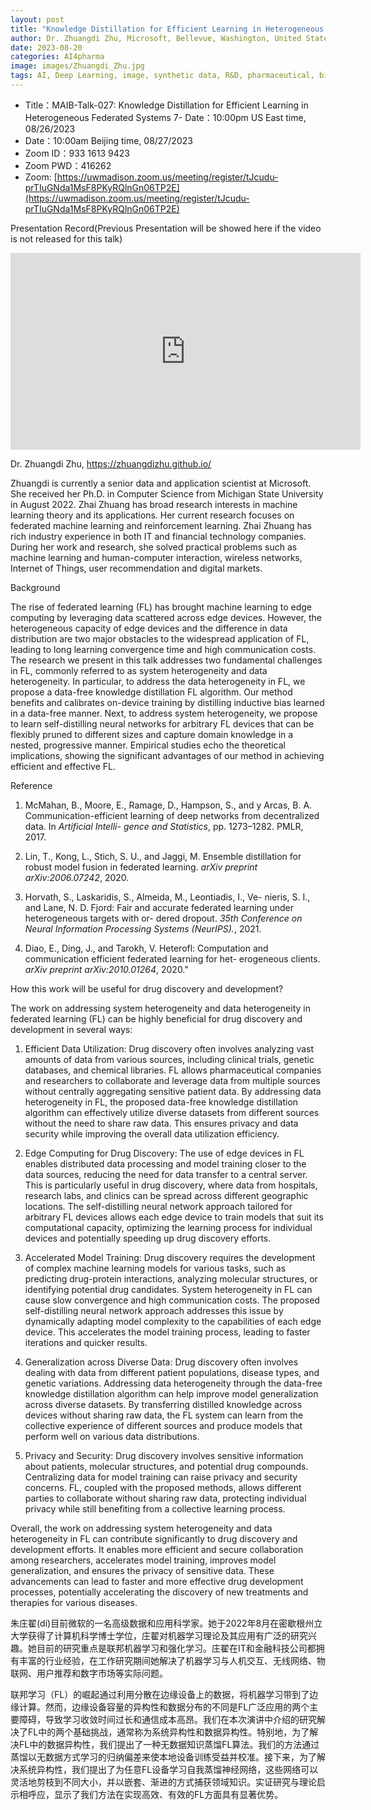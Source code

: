 ```yaml
---
layout: post
title: "Knowledge Distillation for Efficient Learning in Heterogeneous Federated Systems"
author: Dr. Zhuangdi Zhu, Microsoft, Bellevue, Washington, United States
date: 2023-08-20
categories: AI4pharma
image: images/Zhuangdi_Zhu.jpg
tags: AI, Deep Learning, image, synthetic data, R&D, pharmaceutical, biomedicine, AI4pharma
---
```


- Title：MAIB-Talk-027: Knowledge Distillation for Efficient Learning in Heterogeneous Federated Systems
7- Date：10:00pm US East time, 08/26/2023
- Date：10:00am Beijing time, 08/27/2023
- Zoom  ID：933 1613 9423
- Zoom PWD：416262
- Zoom: [https://uwmadison.zoom.us/meeting/register/tJcudu-prTIuGNda1MsF8PKyRQlnGn06TP2E](https://uwmadison.zoom.us/meeting/register/tJcudu-prTIuGNda1MsF8PKyRQlnGn06TP2E)

Presentation Record(Previous Presentation will be showed here if the video is not released for this talk)

<p align="center">
<iframe width="560" height="315" src="https://www.youtube.com/embed/YC1GhRFNs8U" title="YouTube video player" frameborder="0" allow="accelerometer; autoplay; clipboard-write; encrypted-media; gyroscope; picture-in-picture" allowfullscreen></iframe>
</p>


Dr. Zhuangdi Zhu, https://zhuangdizhu.github.io/

Zhuangdi is currently a senior data and application scientist at Microsoft. She received her Ph.D. in Computer Science from Michigan State University in August 2022. Zhai Zhuang has broad research interests in machine learning theory and its applications. Her current research focuses on federated machine learning and reinforcement learning. Zhai Zhuang has rich industry experience in both IT and financial technology companies. During her work and research, she solved practical problems such as machine learning and human-computer interaction, wireless networks, Internet of Things, user recommendation and digital markets.

Background

The rise of federated learning (FL) has brought machine learning to edge computing by leveraging data scattered across edge devices. However, the heterogeneous capacity of edge devices and the difference in data distribution are two major obstacles to the widespread application of FL, leading to long learning convergence time and high communication costs. The research we present in this talk addresses two fundamental challenges in FL, commonly referred to as system heterogeneity and data heterogeneity. In particular, to address the data heterogeneity in FL, we propose a data-free knowledge distillation FL algorithm. Our method benefits and calibrates on-device training by distilling inductive bias learned in a data-free manner. Next, to address system heterogeneity, we propose to learn self-distilling neural networks for arbitrary FL devices that can be flexibly pruned to different sizes and capture domain knowledge in a nested, progressive manner. Empirical studies echo the theoretical implications, showing the significant advantages of our method in achieving efficient and effective FL.

Reference 

1. McMahan, B., Moore, E., Ramage, D., Hampson, S., and y Arcas, B. A. Communication-efficient learning of deep networks from decentralized data. In *Artificial Intelli- gence and Statistics*, pp. 1273–1282. PMLR, 2017.

2. Lin, T., Kong, L., Stich, S. U., and Jaggi, M. Ensemble distillation for robust model fusion in federated learning. *arXiv preprint arXiv:2006.07242*, 2020.

3. Horvath, S., Laskaridis, S., Almeida, M., Leontiadis, I., Ve- nieris, S. I., and Lane, N. D. Fjord: Fair and accurate federated learning under heterogeneous targets with or- dered dropout. *35th Conference on Neural Information Processing Systems (NeurIPS).*, 2021.

4. Diao, E., Ding, J., and Tarokh, V. Heterofl: Computation and communication efficient federated learning for het- erogeneous clients. *arXiv preprint arXiv:2010.01264*, 2020."


How this work will be useful for drug discovery and development?


The work on addressing system heterogeneity and data heterogeneity in federated learning (FL) can be highly beneficial for drug discovery and development in several ways:

1. Efficient Data Utilization: Drug discovery often involves analyzing vast amounts of data from various sources, including clinical trials, genetic databases, and chemical libraries. FL allows pharmaceutical companies and researchers to collaborate and leverage data from multiple sources without centrally aggregating sensitive patient data. By addressing data heterogeneity in FL, the proposed data-free knowledge distillation algorithm can effectively utilize diverse datasets from different sources without the need to share raw data. This ensures privacy and data security while improving the overall data utilization efficiency.

2. Edge Computing for Drug Discovery: The use of edge devices in FL enables distributed data processing and model training closer to the data sources, reducing the need for data transfer to a central server. This is particularly useful in drug discovery, where data from hospitals, research labs, and clinics can be spread across different geographic locations. The self-distilling neural network approach tailored for arbitrary FL devices allows each edge device to train models that suit its computational capacity, optimizing the learning process for individual devices and potentially speeding up drug discovery efforts.

3. Accelerated Model Training: Drug discovery requires the development of complex machine learning models for various tasks, such as predicting drug-protein interactions, analyzing molecular structures, or identifying potential drug candidates. System heterogeneity in FL can cause slow convergence and high communication costs. The proposed self-distilling neural network approach addresses this issue by dynamically adapting model complexity to the capabilities of each edge device. This accelerates the model training process, leading to faster iterations and quicker results.

4. Generalization across Diverse Data: Drug discovery often involves dealing with data from different patient populations, disease types, and genetic variations. Addressing data heterogeneity through the data-free knowledge distillation algorithm can help improve model generalization across diverse datasets. By transferring distilled knowledge across devices without sharing raw data, the FL system can learn from the collective experience of different sources and produce models that perform well on various data distributions.

5. Privacy and Security: Drug discovery involves sensitive information about patients, molecular structures, and potential drug compounds. Centralizing data for model training can raise privacy and security concerns. FL, coupled with the proposed methods, allows different parties to collaborate without sharing raw data, protecting individual privacy while still benefiting from a collective learning process.

Overall, the work on addressing system heterogeneity and data heterogeneity in FL can contribute significantly to drug discovery and development efforts. It enables more efficient and secure collaboration among researchers, accelerates model training, improves model generalization, and ensures the privacy of sensitive data. These advancements can lead to faster and more effective drug development processes, potentially accelerating the discovery of new treatments and therapies for various diseases.


朱庄翟(dí)目前微软的一名高级数据和应用科学家。她于2022年8月在密歇根州立大学获得了计算机科学博士学位，庄翟对机器学习理论及其应用有广泛的研究兴趣。她目前的研究重点是联邦机器学习和强化学习。庄翟在IT和金融科技公司都拥有丰富的行业经验，在工作研究期间她解决了机器学习与人机交互、无线网络、物联网、用户推荐和数字市场等实际问题。

联邦学习（FL）的崛起通过利用分散在边缘设备上的数据，将机器学习带到了边缘计算。然而，边缘设备容量的异构性和数据分布的不同是FL广泛应用的两个主要障碍，导致学习收敛时间过长和通信成本高昂。我们在本次演讲中介绍的研究解决了FL中的两个基础挑战，通常称为系统异构性和数据异构性。特别地，为了解决FL中的数据异构性，我们提出了一种无数据知识蒸馏FL算法。我们的方法通过蒸馏以无数据方式学习的归纳偏差来使本地设备训练受益并校准。接下来，为了解决系统异构性，我们提出了为任意FL设备学习自我蒸馏神经网络，这些网络可以灵活地剪枝到不同大小，并以嵌套、渐进的方式捕获领域知识。实证研究与理论启示相呼应，显示了我们方法在实现高效、有效的FL方面具有显著优势。


